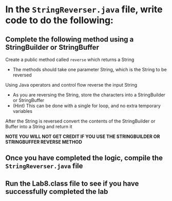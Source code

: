 # In the `StringReverser.java` file, write code to do the following:

## Complete the following method using a StringBuilder or StringBuffer

Create a public method called `reverse` which returns a String

- The methods should take one parameter String, which is the String to be reversed

Using Java operators and control flow reverse the input String

- As you are reversing the String, store the characters into a StringBuilder or StringBuffer
- (Hint) This can be done with a single for loop, and no extra temporary variables

After the String is reversed convert the contents of the StringBuilder or Buffer into a String and return it

**NOTE YOU WILL NOT GET CREDIT IF YOU USE THE STRINGBUILDER OR STRINGBUFFER REVERSE METHOD**

## Once you have completed the logic, compile the `StringReverser.java` file

## Run the Lab8.class file to see if you have successfully completed the lab
